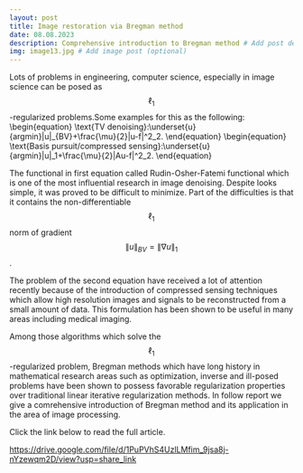 ```yaml
---
layout: post
title: Image restoration via Bregman method
date: 08.08.2023
description: Comprehensive introduction to Bregman method # Add post description (optional)
img: image13.jpg # Add image post (optional)
---
```


Lots of problems in engineering, computer science, especially in image science can be posed as $$\ell_1$$-regularized problems.Some examples for this as the following:
\begin{equation}
    \text{TV denoising}:\underset{u}{argmin}\|u\|_{BV}+\frac{\mu}{2}\|u-f\|^2_2.
\end{equation}
\begin{equation}
\text{Basis pursuit/compressed sensing}:\underset{u}{argmin}\|u\|_1+\frac{\mu}{2}\|Au-f\|^2_2.
\end{equation}


The functional in first equation called Rudin-Osher-Fatemi functional which is one of the most influential research in image denoising. Despite looks simple, it was proved to be difficult to minimize. Part of the difficulties is that it contains the non-differentiable $$\ell_1$$ norm of gradient $$\|u\|_{BV}=\|\nabla u\|_1$$.

The problem of the second equation have received a lot of attention recently because of the introduction of compressed sensing techniques which allow high resolution images and signals to be reconstructed from a small amount of data. This formulation has been shown to be useful in many areas including medical imaging.

Among those algorithms which solve the $$\ell_1$$-regularized problem, Bregman methods which have long history in mathematical research areas such as optimization, inverse and ill-posed problems have been shown to possess favorable regularization properties over traditional linear iterative regularization methods. In follow report  we give a comrehensive introduction of Bregman method and its application in the area of image processing.

Click the link below to read the full article.

https://drive.google.com/file/d/1PuPVhS4UzlLMfim_9jsa8j-nYzewqm2D/view?usp=share_link